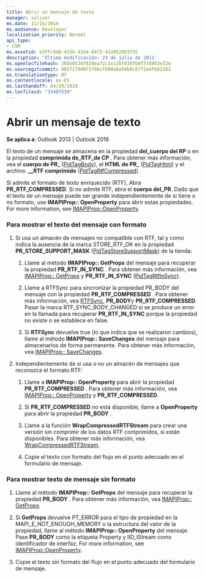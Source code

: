 ```yaml
---
title: Abrir un mensaje de texto
manager: soliver
ms.date: 11/16/2014
ms.audience: Developer
localization_priority: Normal
api_type:
- COM
ms.assetid: e37fc9d8-433b-41b4-84f2-42a952063f35
description: 'Última modificación: 23 de julio de 2011'
ms.openlocfilehash: 305b0534f828ea72c1e116fd38fb8f578062e32e
ms.sourcegitcommit: 8657170d071f9bcf680aba50b9c07f2a4fb82283
ms.translationtype: MT
ms.contentlocale: es-ES
ms.lasthandoff: 04/28/2019
ms.locfileid: "33407539"
---
```

# <a name="opening-message-text"></a>Abrir un mensaje de texto

**Se aplica a**: Outlook 2013 | Outlook 2016 
  
El texto de un mensaje se almacena en la propiedad **del\_cuerpo del RP** o en la propiedad **comprimida de\_RTF\_de CP** . Para obtener más información, vea el **cuerpo de PR\_** ([PidTagBody](pidtagbody-canonical-property.md)), el **HTML de PR\_** ([PidTagHtml](pidtaghtml-canonical-property.md)) y el archivo. **\_\_RTF comprimido** ([PidTagRtfCompressed](pidtagrtfcompressed-canonical-property.md)). 

Si admite el formato de texto enriquecido (RTF), Abra **PR\_RTF_COMPRESSED**. Si no admite RTF, abra el **cuerpo del\_PR**. Dado que el texto de un mensaje puede ser grande independientemente de si tiene o no formato, use **IMAPIProp:: OpenProperty** para abrir estas propiedades. For more information, see [IMAPIProp::OpenProperty](imapiprop-openproperty.md).
  
### <a name="to-display-formatted-message-text"></a>Para mostrar el texto del mensaje con formato
  
1. Si usa un almacén de mensajes no compatible con RTF, tal y como indica la ausencia de la marca STORE_RTF_OK en la propiedad **PR_STORE_SUPPORT_MASK** ([PidTagStoreSupportMask](pidtagstoresupportmask-canonical-property.md)) de la tienda:
    
    1. Llame al método **IMAPIProp:: GetProps** del mensaje para recuperar la propiedad **PR_RTF_IN_SYNC** . Para obtener más información, vea [IMAPIProp:: GetProps](imapiprop-getprops.md) y **PR_RTF_IN_SYNC** ([PidTagRtfInSync](pidtagrtfinsync-canonical-property.md)).
        
    2. Llame a RTFSync para sincronizar la propiedad PR_BODY del mensaje con la propiedad **PR_RTF_COMPRESSED** . Para obtener más información, vea [RTFSync](rtfsync.md), **PR_BODY**y **PR_RTF_COMPRESSED**. Pasar la marca RTF_SYNC_BODY_CHANGED si se produce un error en la llamada para recuperar **PR_RTF_IN_SYNC** porque la propiedad no existe o se establece en false. 
        
    3. Si **RTFSync** devuelve true (lo que indica que se realizaron cambios), llame al método **IMAPIProp:: SaveChanges** del mensaje para almacenarlos de forma permanente. Para obtener más información, vea [IMAPIProp:: SaveChanges](imapiprop-savechanges.md).
    
2. Independientemente de si usa o no un almacén de mensajes que reconozca el formato RTF:
    
    1. Llame a **IMAPIProp:: OpenProperty** para abrir la propiedad **PR_RTF_COMPRESSED** . Para obtener más información, vea [IMAPIProp:: OpenProperty](imapiprop-openproperty.md) y **PR_RTF_COMPRESSED**.
        
    2. Si **PR_RTF_COMPRESSED** no está disponible, llame a **OpenProperty** para abrir la propiedad **PR_BODY** . 
        
    3. Llame a la función **WrapCompressedRTFStream** para crear una versión sin comprimir de los datos RTF comprimidos, si están disponibles. Para obtener más información, vea [WrapCompressedRTFStream](wrapcompressedrtfstream.md).
        
    4. Copie el texto con formato del flujo en el punto adecuado en el formulario de mensaje. 
    
### <a name="to-display-plain-message-text"></a>Para mostrar texto de mensaje sin formato
  
1. Llame al método **IMAPIProp:: GetProps** del mensaje para recuperar la propiedad **PR_BODY** . Para obtener más información, vea [IMAPIProp:: GetProps](imapiprop-getprops.md).
    
2. Si **GetProps** devuelve PT_ERROR para el tipo de propiedad en la MAPI_E_NOT_ENOUGH_MEMORY o la estructura del valor de la propiedad, llame al método **IMAPIProp:: OpenProperty** del mensaje. Pase **PR_BODY** como la etiqueta Property y IID_IStream como identificador de interfaz. For more information, see [IMAPIProp::OpenProperty](imapiprop-openproperty.md).
    
3. Copie el texto sin formato del flujo en el punto adecuado del formulario de mensaje. 
    

